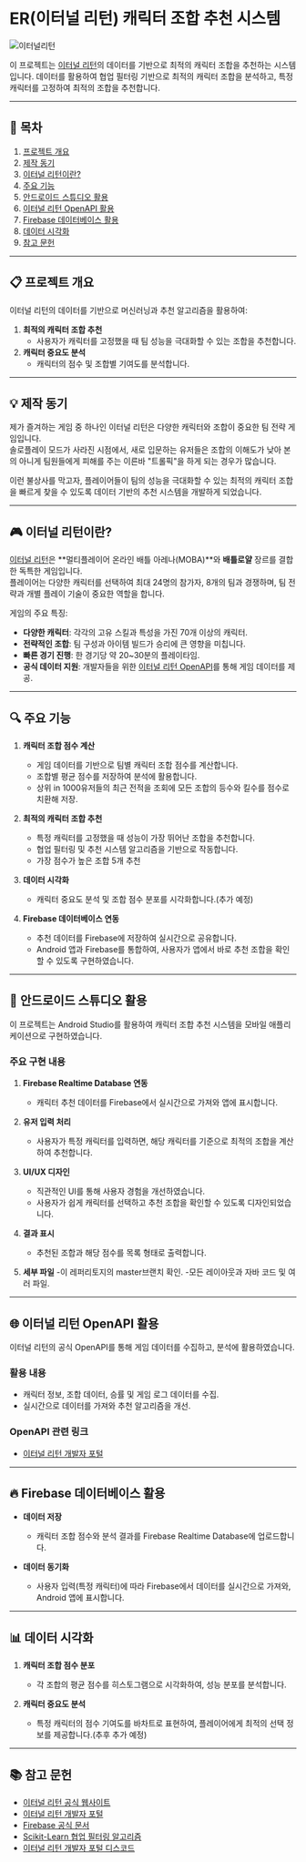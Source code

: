 # ER(이터널 리턴) 캐릭터 조합 추천 시스템

![이터널리턴](Season%201_PC_3840%20x%202160.png)

이 프로젝트는 [이터널 리턴](https://playeternalreturn.com)의 데이터를 기반으로 최적의 캐릭터 조합을 추천하는 시스템입니다. 데이터를 활용하여 협업 필터링 기반으로 최적의 캐릭터 조합을 분석하고, 특정 캐릭터를 고정하여 최적의 조합을 추천합니다.

---

## 📖 목차
1. [프로젝트 개요](#프로젝트-개요)
2. [제작 동기](#제작-동기)
3. [이터널 리턴이란?](#이터널-리턴이란)
4. [주요 기능](#주요-기능)
5. [안드로이드 스튜디오 활용](#안드로이드-스튜디오-활용)
6. [이터널 리턴 OpenAPI 활용](#이터널-리턴-openapi-활용)
7. [Firebase 데이터베이스 활용](#firebase-데이터베이스-활용)
8. [데이터 시각화](#데이터-시각화)
9. [참고 문헌](#참고-문헌)

---

## 📋 **프로젝트 개요**
이터널 리턴의 데이터를 기반으로 머신러닝과 추천 알고리즘을 활용하여:
1. **최적의 캐릭터 조합 추천**  
   - 사용자가 캐릭터를 고정했을 때 팀 성능을 극대화할 수 있는 조합을 추천합니다.
2. **캐릭터 중요도 분석**  
   - 캐릭터의 점수 및 조합별 기여도를 분석합니다.

---

## 💡 **제작 동기**
제가 즐겨하는 게임 중 하나인 이터널 리턴은 다양한 캐릭터와 조합이 중요한 팀 전략 게임입니다.  
솔로플레이 모드가 사라진 시점에서, 새로 입문하는 유저들은 조합의 이해도가 낮아 본의 아니게 팀원들에게 피해를 주는 이른바 "트롤픽"을 하게 되는 경우가 많습니다.  

이런 불상사를 막고자, 플레이어들이 팀의 성능을 극대화할 수 있는 최적의 캐릭터 조합을 빠르게 찾을 수 있도록 데이터 기반의 추천 시스템을 개발하게 되었습니다.

---

## 🎮 **이터널 리턴이란?**
[이터널 리턴](https://playeternalreturn.com)은 **멀티플레이어 온라인 배틀 아레나(MOBA)**와 **배틀로얄** 장르를 결합한 독특한 게임입니다.  
플레이어는 다양한 캐릭터를 선택하여 최대 24명의 참가자, 8개의 팀과 경쟁하며, 팀 전략과 개별 플레이 기술이 중요한 역할을 합니다.

게임의 주요 특징:
- **다양한 캐릭터**: 각각의 고유 스킬과 특성을 가진 70개 이상의 캐릭터.
- **전략적인 조합**: 팀 구성과 아이템 빌드가 승리에 큰 영향을 미칩니다.
- **빠른 경기 진행**: 한 경기당 약 20~30분의 플레이타임.
- **공식 데이터 지원**: 개발자들을 위한 [이터널 리턴 OpenAPI](#이터널-리턴-openapi-활용)를 통해 게임 데이터를 제공.

---

## 🔍 **주요 기능**
1. **캐릭터 조합 점수 계산**  
   - 게임 데이터를 기반으로 팀별 캐릭터 조합 점수를 계산합니다.  
   - 조합별 평균 점수를 저장하여 분석에 활용합니다.
   - 상위 in 1000유저들의 최근 전적을 조회에 모든 조합의 등수와 킬수를 점수로 치환해 저장.

2. **최적의 캐릭터 조합 추천**  
   - 특정 캐릭터를 고정했을 때 성능이 가장 뛰어난 조합을 추천합니다.  
   - 협업 필터링 및 추천 시스템 알고리즘을 기반으로 작동합니다.
   - 가장 점수가 높은 조합 5개 추천

3. **데이터 시각화**  
   - 캐릭터 중요도 분석 및 조합 점수 분포를 시각화합니다.(추가 예정)  

4. **Firebase 데이터베이스 연동**  
   - 추천 데이터를 Firebase에 저장하여 실시간으로 공유합니다.  
   - Android 앱과 Firebase를 통합하여, 사용자가 앱에서 바로 추천 조합을 확인할 수 있도록 구현하였습니다.

---

## 📱 **안드로이드 스튜디오 활용**
이 프로젝트는 Android Studio를 활용하여 캐릭터 조합 추천 시스템을 모바일 애플리케이션으로 구현하였습니다.

### **주요 구현 내용**
1. **Firebase Realtime Database 연동**  
   - 캐릭터 추천 데이터를 Firebase에서 실시간으로 가져와 앱에 표시합니다.

2. **유저 입력 처리**  
   - 사용자가 특정 캐릭터를 입력하면, 해당 캐릭터를 기준으로 최적의 조합을 계산하여 추천합니다.

3. **UI/UX 디자인**  
   - 직관적인 UI를 통해 사용자 경험을 개선하였습니다.  
   - 사용자가 쉽게 캐릭터를 선택하고 추천 조합을 확인할 수 있도록 디자인되었습니다.

4. **결과 표시**  
   - 추천된 조합과 해당 점수를 목록 형태로 출력합니다.
     
5. **세부 파일**
   -이 레퍼리토지의 master브랜치 확인.
   -모든 레이아웃과 자바 코드 및 여러 파일.
---

## 🌐 **이터널 리턴 OpenAPI 활용**
이터널 리턴의 공식 OpenAPI를 통해 게임 데이터를 수집하고, 분석에 활용하였습니다.

### **활용 내용**
- 캐릭터 정보, 조합 데이터, 승률 및 게임 로그 데이터를 수집.
- 실시간으로 데이터를 가져와 추천 알고리즘을 개선.

### **OpenAPI 관련 링크**
- [이터널 리턴 개발자 포털](https://developer.playeternalreturn.com/)

---

## 🔥 **Firebase 데이터베이스 활용**
- **데이터 저장**  
  - 캐릭터 조합 점수와 분석 결과를 Firebase Realtime Database에 업로드합니다.
  
- **데이터 동기화**  
  - 사용자 입력(특정 캐릭터)에 따라 Firebase에서 데이터를 실시간으로 가져와, Android 앱에 표시합니다.

---

## 📊 **데이터 시각화**
1. **캐릭터 조합 점수 분포**  
   - 각 조합의 평균 점수를 히스토그램으로 시각화하여, 성능 분포를 분석합니다.

2. **캐릭터 중요도 분석**  
   - 특정 캐릭터의 점수 기여도를 바차트로 표현하여, 플레이어에게 최적의 선택 정보를 제공합니다.(추후 추가 예정)

---

## 📚 **참고 문헌**
- [이터널 리턴 공식 웹사이트](https://playeternalreturn.com)
- [이터널 리턴 개발자 포털](https://developer.playeternalreturn.com/)
- [Firebase 공식 문서](https://firebase.google.com/docs)
- [Scikit-Learn 협업 필터링 알고리즘](https://scikit-learn.org/stable/)
- [이터널 리턴 개발자 포털 디스코드](https://discord.gg/b4XxYet2qk)
